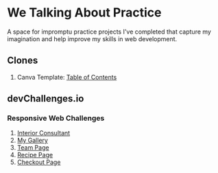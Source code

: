 # We Talking About Practice

A space for impromptu practice projects I've completed that capture my imagination and help improve my skills in web development.

## Clones

1. Canva Template: [Table of Contents](https://shegeeks.github.io/Practice/clones/table-of-contents/)

## devChallenges.io

### Responsive Web Challenges

1. [Interior Consultant](https://shegeeks.github.io/Practice/dev-challenges/interior-consultant/)
2. [My Gallery](https://shegeeks.github.io/Practice/dev-challenges/my-gallery/)
3. [Team Page](https://shegeeks.github.io/Practice/dev-challenges/my-team-page/)
4. [Recipe Page](https://shegeeks.github.io/Practice/dev-challenges/recipe-page/)
5. [Checkout Page](https://shegeeks.github.io/Practice/dev-challenges/checkout-page/)
